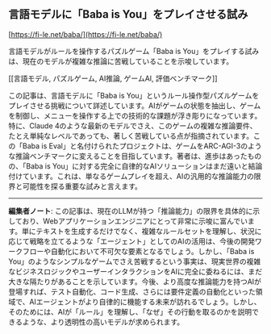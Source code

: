 ## 言語モデルに「Baba is You」をプレイさせる試み

[https://fi-le.net/baba/](https://fi-le.net/baba/)

言語モデルがルールを操作するパズルゲーム「Baba is You」をプレイする試みは、現在のモデルが複雑な推論に苦戦していることを示唆しています。

[[言語モデル, パズルゲーム, AI推論, ゲームAI, 評価ベンチマーク]]

この記事は、言語モデルに「Baba is You」というルール操作型パズルゲームをプレイさせる挑戦について詳述しています。AIがゲームの状態を抽出し、ゲームを制御し、メニューを操作する上での技術的な課題が浮き彫りになっています。特に、Claude 4のような最新のモデルでさえ、このゲームの複雑な推論要件、たとえ単純なレベルであっても、著しく苦戦している点が指摘されています。この「Baba is Eval」と名付けられたプロジェクトは、ゲームをARC-AGI-3のような推論ベンチマークに変えることを目指しています。著者は、進歩はあったものの、「Baba is You」に対する完全に自律的なAIソリューションはまだ遠いと結論付けています。これは、単なるゲームプレイを超え、AIの汎用的な推論能力の限界と可能性を探る重要な試みと言えます。

---

**編集者ノート**: この記事は、現在のLLMが持つ「推論能力」の限界を具体的に示しており、Webアプリケーションエンジニアにとって非常に示唆に富んでいます。単にテキストを生成するだけでなく、複雑なルールセットを理解し、状況に応じて戦略を立てるような「エージェント」としてのAIの活用は、今後の開発ワークフローや自動化において不可欠な要素となるでしょう。しかし、「Baba is You」のようなシンプルなゲームでさえ苦戦するという事実は、現実世界の複雑なビジネスロジックやユーザーインタラクションをAIに完全に委ねるには、まだ大きな隔たりがあることを示しています。今後、より高度な推論能力を持つAIが登場すれば、テスト自動化、コード生成、さらには要件定義の自動化といった領域で、AIエージェントがより自律的に機能する未来が訪れるでしょう。しかし、そのためには、AIが「ルール」を理解し、「なぜ」その行動を取るのかを説明できるような、より透明性の高いモデルが求められます。

